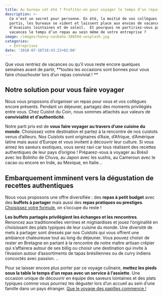 ```yaml
---
title: Au bureau cet été ? Profitez-en pour voyager le temps d’un repas !
description: >-
  Ce n’est un secret pour personne. En été, la moitié de vos collègues sont
  partis, les bureaux se vident et laissent place aux envies de vacances,
  d’évasions lointaines et de soleil.  Et pourquoi ne partiriez-vous pas en
  vacances le temps d’un repas au sein même de votre entreprise ?
image: /images/hanny-naibaho-388594-unsplash.jpg
categories:
  - Entreprises
date: '2018-07-16T10:43:22+02:00'
---
```

Que vous rentriez de vacances ou qu’il vous reste encore quelques semaines avant de partir, **toutes les occasions sont bonnes pour vous faire chouchouter lors d’un repas convivial !** 

## Notre solution pour vous faire voyager

Nous vous proposons d’organiser un repas pour vous et vos collègues encore présents. Pendant un déjeuner, partagez des moments privilégiés entre vous. Chez Cuistot du Coin, nous sommes attachés aux valeurs de **convivialité et d’authenticité**.

Notre parti pris est de **vous faire voyager au travers d’une cuisine du monde**. Choisissez votre destination et partez à la rencontre de nos cuistots venus d’ailleurs. Nos Cuistots sont originaires d’Asie, d’Afrique, d’Amérique latine mais aussi d’Europe et vous invitent à découvrir leur culture. Si vous aimez les saveurs exotiques, vous serez ravi car tous réalisent des recettes authentiques de leur pays d’origine ! Préparez-vous à voyager au Brésil avec les Bolinho de Chuva, au Japon avec les sushis, au Cameroun avec le cacao ou encore en Inde, au Mexique, en Italie…

## Embarquement imminent vers la dégustation de recettes authentiques

Nous vous proposons une offre diversifiée : des **repas à petit budget** avec des **buffets à partager** mais aussi des **repas pratiques ou prestiges**. [Choisissez votre formule](https://www.cuistotducoin.com/business), on s’occupe du reste !

**Les buffets partagés privilégient les échanges et les rencontres**. Renoncez aux traditionnelles verrines et migniardises et jouez l’originalité en choisissant des plats typiques de leur cuisine du monde. Une diversité de mets à partager sont dressés par nos Cuistots qui vous offrent une ambiance chaleureuse tout au long du déjeuner. Vous pouvez choisir de rester en Bretagne en partant à la rencontre de notre maître artisan crêpier qui s’affairera autour de ses billig ou choisir une destination qui invite à l’évasion autour d’assortiments de tapas brésiliennes ou de curry indiens concoctés avec passion...

Pour se laisser encore plus porter par ce voyage culinaire, **mettez les pieds sous la table le temps d’un repas avec un service à l’assiette**. Une occasion unique de découvrir en équipe des saveurs lointaines et des plats typiques comme vous pourriez les déguster lors d’un accueil au sein d’une famille dans un pays étranger. [Que le voyage des papilles commence !](https://www.cuistotducoin.com/business)
